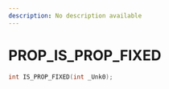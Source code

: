 ```yaml
---
description: No description available 
---
```


# PROP\_IS_PROP_FIXED

```cpp
int IS_PROP_FIXED(int _Unk0);
```